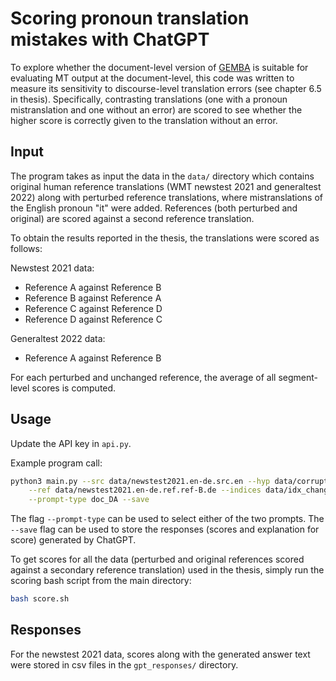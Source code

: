 # Scoring pronoun translation mistakes with ChatGPT

To explore whether the document-level version of [GEMBA](https://github.com/MicrosoftTranslator/GEMBA) is suitable for evaluating MT output at the document-level, this code was written to measure its sensitivity to discourse-level translation errors (see chapter 6.5 in thesis). Specifically, contrasting translations (one with a pronoun mistranslation and one without an error) are scored to see whether the higher score is correctly given to the translation without an error.

## Input
The program takes as input the data in the ```data/``` directory which contains original human reference translations (WMT newstest 2021 and generaltest 2022) along with perturbed reference translations, where mistranslations of the English pronoun "it" were added. References (both perturbed and original) are scored against a second reference translation.

To obtain the results reported in the thesis, the translations were scored as follows:

Newstest 2021 data:
* Reference A against Reference B
* Reference B against Reference A
* Reference C against Reference D
* Reference D against Reference C

Generaltest 2022 data:
* Reference A against Reference B

For each perturbed and unchanged reference, the average of all segment-level scores is computed.

## Usage

Update the API key in ```api.py```.

Example program call:

```bash
python3 main.py --src data/newstest2021.en-de.src.en --hyp data/corrupted_news2021_refA.de \
    --ref data/newstest2021.en-de.ref.ref-B.de --indices data/idx_changes_news2021_refA.txt \
    --prompt-type doc_DA --save
```

The flag ```--prompt-type``` can be used to select either of the two prompts. The ```--save``` flag can be used to store the responses (scores and explanation for score) generated by ChatGPT.

To get scores for all the data (perturbed and original references scored against a secondary reference translation) used in the thesis, simply run the scoring bash script from the main directory:

```bash 
bash score.sh
```

## Responses
For the newstest 2021 data, scores along with the generated answer text were stored in csv files in the ```gpt_responses/``` directory.